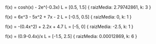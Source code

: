 f(x) = cosh(x) - 2e^(-0.3x)
L = [0.5, 1.5]
{ raizMedia: 2.79742861, k: 3 }

f(x) = 6x^3 - 5x^2 + 7x - 2
L = [-0.5, 0.5]
{ raizMedia: 0, k: 1 }

f(x) = -(0.4x^2) + 2.2x + 4.7
L = [-5, 0]
{ raizMedia: -2.5, k: 1 }

f(x) = (0.9-0.4x)/x
L = [-1.5, 2.5]
{ raizMedia: 0.00012869, k: 6 }